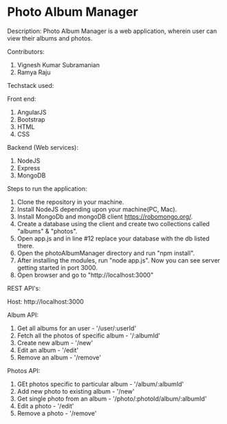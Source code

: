 # Photo Album Manager

Description: Photo Album Manager is a web application, wherein user can view their albums and photos.

Contributors:
1. Vignesh Kumar Subramanian
2. Ramya Raju

Techstack used:

Front end:
1. AngularJS
2. Bootstrap
3. HTML
4. CSS

Backend (Web services):
1. NodeJS
2. Express
3. MongoDB

Steps to run the application:

1. Clone the repository in your machine.
2. Install NodeJS depending upon your machine(PC, Mac).
3. Install MongoDb and mongoDB client https://robomongo.org/.
4. Create a database using the client and create two collections called "albums" & "photos".
5. Open app.js and in line #12 replace your database with the db listed there.
6. Open the photoAlbumManager directory and run "npm install".
4. After installing the modules, run "node app.js". Now you can see server getting started in port 3000.
5. Open browser and go to "http://localhost:3000"

REST API's:

Host: http://localhost:3000

Album API:
1. Get all albums for an user - '/user/:userId'
2. Fetch all the photos of specific album - '/:albumId'
3. Create new album - '/new' 
4. Edit an album - '/edit'
5. Remove an album - '/remove'

Photos API:
1. GEt photos specific to particular album - '/album/:albumId'
2. Add new photo to existing album - '/new'
3. Get single photo from an album - '/photo/:photoId/album/:albumId'
4. Edit a photo - '/edit'
5. Remove a photo - '/remove'
